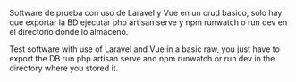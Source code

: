 Software de prueba con uso de Laravel y Vue en un crud basico, solo hay que exportar la BD ejecutar php artisan serve y npm runwatch o run dev en el directorio donde lo almacenó.

Test software with use of Laravel and Vue in a basic raw, you just have to export the DB run php artisan serve and npm runwatch or run dev in the directory where you stored it.
